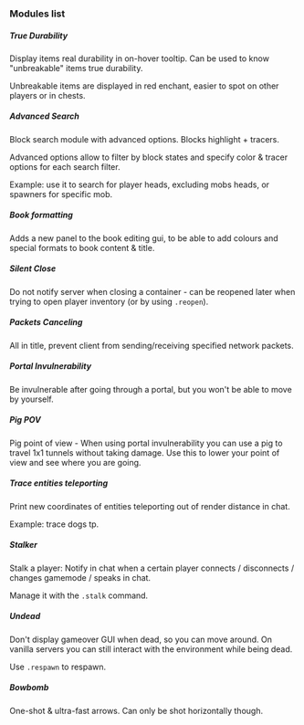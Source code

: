 ### Modules list

##### True Durability
Display items real durability in on-hover tooltip. Can be used to know "unbreakable" items true durability.

Unbreakable items are displayed in red enchant, easier to spot on other players or in chests.

##### Advanced Search
Block search module with advanced options. Blocks highlight + tracers.

Advanced options allow to filter by block states and specify color & tracer options for each search filter.

Example: use it to search for player heads, excluding mobs heads, or spawners for specific mob.

##### Book formatting
Adds a new panel to the book editing gui, to be able to add colours and special formats to book content & title.

##### Silent Close
Do not notify server when closing a container - can be reopened later when trying to open player inventory (or by using ```.reopen```).

##### Packets Canceling
All in title, prevent client from sending/receiving specified network packets.

##### Portal Invulnerability
Be invulnerable after going through a portal, but you won't be able to move by yourself.

##### Pig POV
Pig point of view -  When using portal invulnerability you can use a pig to travel 1x1 tunnels without taking damage. Use this to lower your point of view and see where you are going.

##### Trace entities teleporting
Print new coordinates of entities teleporting out of render distance in chat.

Example: trace dogs tp.

##### Stalker
Stalk a player: Notify in chat when a certain player connects / disconnects / changes gamemode / speaks in chat.

Manage it with the ```.stalk``` command.

##### Undead
Don't display gameover GUI when dead, so you can move around. On vanilla servers you can still interact with the environment while being dead.

Use ```.respawn``` to respawn.

##### Bowbomb

One-shot & ultra-fast arrows. Can only be shot horizontally though.
